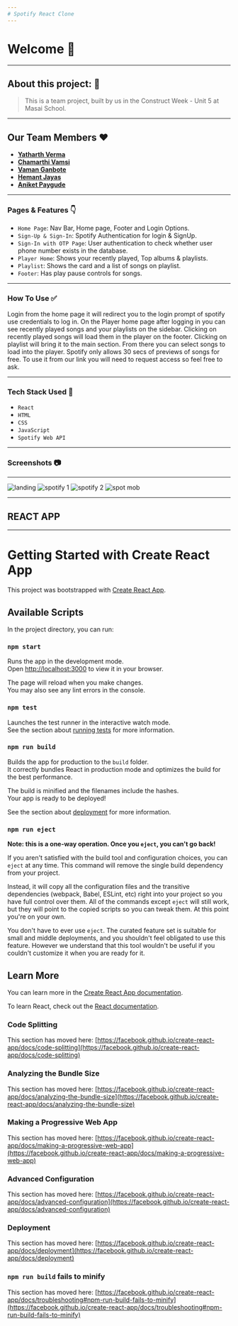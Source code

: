 ```yaml
---
# Spotify React Clone
---
```


# Welcome 👋

---

## About this project: 🙌
> This is a team project, built by us in the Construct Week - Unit 5 at Masai School.


---
## Our Team Members ❤️

- **[Yatharth Verma](https://github.com/yeti201)**
- **[Chamarthi Vamsi](https://github.com/chamarthivamsidev)**
- **[Vaman Ganbote](https://github.com/Vaman93)**
- **[Hemant Jayas](https://github.com/hemantjayas)**
- **[Aniket Paygude](https://github.com/ani9145)**

---

### Pages & Features 👇

- `Home Page`: Nav Bar, Home page, Footer and Login Options.
- `Sign-Up & Sign-In`: Spotify Authentication for login & SignUp.
- `Sign-In with OTP Page`: User authentication to check whether user phone number exists in the database.
- `Player Home`: Shows your recently played, Top albums & playlists.
- `Playlist`: Shows the card and a list of songs on playlist.
- `Footer`: Has play pause controls for songs.

---

### How To Use ✅

Login from the home page it will redirect you to the login prompt of spotify use credentials to log in. On the Player home page after logging in you can see recently played songs and your playlists on the sidebar. Clicking on recently played songs will load them in the player on the footer. Clicking on playlist will bring it to the main section. From there you can select songs to load into the player. Spotify only allows 30 secs of previews of songs for free. To use it from our link you will need to request access so feel free to ask.

---

### Tech Stack Used 🔧
- `React`
- `HTML`
- `CSS`
- `JavaScript`
- `Spotify Web API`

---

### Screenshots :camera:

---

![landing](https://user-images.githubusercontent.com/54769381/155874337-25f35169-8850-4709-b386-aec46da7f868.png)
![spotify 1](https://user-images.githubusercontent.com/54769381/155874335-5d575b16-7401-4429-a072-5766e3c9e6bd.png)
![spotify 2](https://user-images.githubusercontent.com/54769381/155874336-d7fb38c6-9678-4d15-ad05-3e959a5d4f64.png)
![spot mob](https://user-images.githubusercontent.com/54769381/155874338-747373c8-4f6b-48a7-8e09-ceb1e49eaf72.png)


---
## REACT APP
---

# Getting Started with Create React App

This project was bootstrapped with [Create React App](https://github.com/facebook/create-react-app).

## Available Scripts

In the project directory, you can run:

### `npm start`

Runs the app in the development mode.\
Open [http://localhost:3000](http://localhost:3000) to view it in your browser.

The page will reload when you make changes.\
You may also see any lint errors in the console.

### `npm test`

Launches the test runner in the interactive watch mode.\
See the section about [running tests](https://facebook.github.io/create-react-app/docs/running-tests) for more information.

### `npm run build`

Builds the app for production to the `build` folder.\
It correctly bundles React in production mode and optimizes the build for the best performance.

The build is minified and the filenames include the hashes.\
Your app is ready to be deployed!

See the section about [deployment](https://facebook.github.io/create-react-app/docs/deployment) for more information.

### `npm run eject`

**Note: this is a one-way operation. Once you `eject`, you can't go back!**

If you aren't satisfied with the build tool and configuration choices, you can `eject` at any time. This command will remove the single build dependency from your project.

Instead, it will copy all the configuration files and the transitive dependencies (webpack, Babel, ESLint, etc) right into your project so you have full control over them. All of the commands except `eject` will still work, but they will point to the copied scripts so you can tweak them. At this point you're on your own.

You don't have to ever use `eject`. The curated feature set is suitable for small and middle deployments, and you shouldn't feel obligated to use this feature. However we understand that this tool wouldn't be useful if you couldn't customize it when you are ready for it.

## Learn More

You can learn more in the [Create React App documentation](https://facebook.github.io/create-react-app/docs/getting-started).

To learn React, check out the [React documentation](https://reactjs.org/).

### Code Splitting

This section has moved here: [https://facebook.github.io/create-react-app/docs/code-splitting](https://facebook.github.io/create-react-app/docs/code-splitting)

### Analyzing the Bundle Size

This section has moved here: [https://facebook.github.io/create-react-app/docs/analyzing-the-bundle-size](https://facebook.github.io/create-react-app/docs/analyzing-the-bundle-size)

### Making a Progressive Web App

This section has moved here: [https://facebook.github.io/create-react-app/docs/making-a-progressive-web-app](https://facebook.github.io/create-react-app/docs/making-a-progressive-web-app)

### Advanced Configuration

This section has moved here: [https://facebook.github.io/create-react-app/docs/advanced-configuration](https://facebook.github.io/create-react-app/docs/advanced-configuration)

### Deployment

This section has moved here: [https://facebook.github.io/create-react-app/docs/deployment](https://facebook.github.io/create-react-app/docs/deployment)

### `npm run build` fails to minify

This section has moved here: [https://facebook.github.io/create-react-app/docs/troubleshooting#npm-run-build-fails-to-minify](https://facebook.github.io/create-react-app/docs/troubleshooting#npm-run-build-fails-to-minify)

